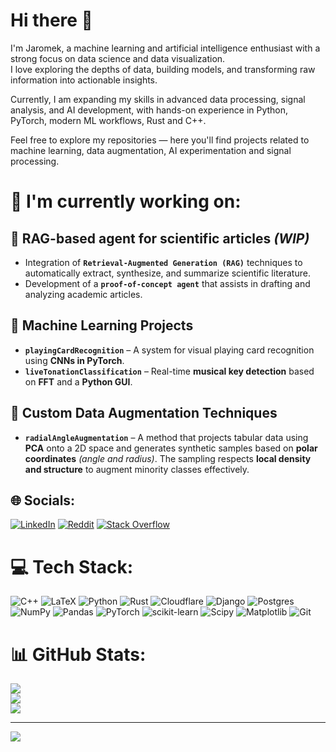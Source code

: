 # Hi there 👋

I'm Jaromek, a machine learning and artificial intelligence enthusiast with a strong focus on data science and data visualization.  
I love exploring the depths of data, building models, and transforming raw information into actionable insights.

Currently, I am expanding my skills in advanced data processing, signal analysis, and AI development, with hands-on experience in Python, PyTorch, modern ML workflows, Rust and C++.

Feel free to explore my repositories — here you'll find projects related to machine learning, data augmentation, AI experimentation and signal processing.

# 🔬 I'm currently working on:

## 🧠 **RAG-based agent for scientific articles** *(WIP)*  
- Integration of **`Retrieval-Augmented Generation (RAG)`** techniques to automatically extract, synthesize, and summarize scientific literature.  
- Development of a **`proof-of-concept agent`** that assists in drafting and analyzing academic articles.


## 🤖 **Machine Learning Projects**
- **`playingCardRecognition`** – A system for visual playing card recognition using **CNNs in PyTorch**.
- **`liveTonationClassification`** – Real-time **musical key detection** based on **FFT** and a **Python GUI**.


## 🧪 **Custom Data Augmentation Techniques**
- **`radialAngleAugmentation`** – A method that projects tabular data using **PCA** onto a 2D space and generates synthetic samples based on **polar coordinates** *(angle and radius)*. The sampling respects **local density and structure** to augment minority classes effectively.

## 🌐 Socials:
[![LinkedIn](https://img.shields.io/badge/LinkedIn-%230077B5.svg?logo=linkedin&logoColor=white)](https://linkedin.com/in/jaromek) [![Reddit](https://img.shields.io/badge/Reddit-%23FF4500.svg?logo=Reddit&logoColor=white)](https://reddit.com/user/jaromek) [![Stack Overflow](https://img.shields.io/badge/-Stackoverflow-FE7A16?logo=stack-overflow&logoColor=white)](https://stackoverflow.com/users/22343593) 

# 💻 Tech Stack:
![C++](https://img.shields.io/badge/c++-%2300599C.svg?style=for-the-badge&logo=c%2B%2B&logoColor=white) ![LaTeX](https://img.shields.io/badge/latex-%23008080.svg?style=for-the-badge&logo=latex&logoColor=white) ![Python](https://img.shields.io/badge/python-3670A0?style=for-the-badge&logo=python&logoColor=ffdd54) ![Rust](https://img.shields.io/badge/rust-%23000000.svg?style=for-the-badge&logo=rust&logoColor=white) ![Cloudflare](https://img.shields.io/badge/Cloudflare-F38020?style=for-the-badge&logo=Cloudflare&logoColor=white) ![Django](https://img.shields.io/badge/django-%23092E20.svg?style=for-the-badge&logo=django&logoColor=white) ![Postgres](https://img.shields.io/badge/postgres-%23316192.svg?style=for-the-badge&logo=postgresql&logoColor=white) ![NumPy](https://img.shields.io/badge/numpy-%23013243.svg?style=for-the-badge&logo=numpy&logoColor=white) ![Pandas](https://img.shields.io/badge/pandas-%23150458.svg?style=for-the-badge&logo=pandas&logoColor=white) ![PyTorch](https://img.shields.io/badge/PyTorch-%23EE4C2C.svg?style=for-the-badge&logo=PyTorch&logoColor=white) ![scikit-learn](https://img.shields.io/badge/scikit--learn-%23F7931E.svg?style=for-the-badge&logo=scikit-learn&logoColor=white) ![Scipy](https://img.shields.io/badge/SciPy-%230C55A5.svg?style=for-the-badge&logo=scipy&logoColor=%white) ![Matplotlib](https://img.shields.io/badge/Matplotlib-%23ffffff.svg?style=for-the-badge&logo=Matplotlib&logoColor=black) ![Git](https://img.shields.io/badge/git-%23F05033.svg?style=for-the-badge&logo=git&logoColor=white)
# 📊 GitHub Stats:
![](https://github-readme-stats.vercel.app/api?username=jaromek&theme=transparent&hide_border=false&include_all_commits=true&count_private=true)<br/>
![](https://nirzak-streak-stats.vercel.app/?user=jaromek&theme=transparent&hide_border=false)<br/>
![](https://github-readme-stats.vercel.app/api/top-langs/?username=jaromek&theme=transparent&hide_border=false&include_all_commits=true&count_private=true&layout=compact)

---
[![](https://visitcount.itsvg.in/api?id=jaromek&icon=0&color=0)](https://visitcount.itsvg.in)

<!-- Proudly created with GPRM ( https://gprm.itsvg.in ) -->
